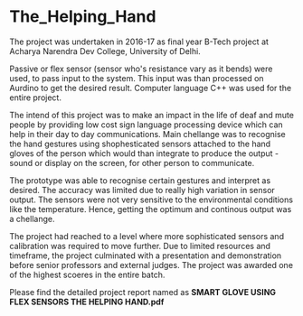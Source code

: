 # The_Helping_Hand

The project was undertaken in 2016-17 as final year B-Tech project at Acharya Narendra Dev College, University of Delhi.

Passive or flex sensor (sensor who's resistance vary as it bends) were used, to pass input to the system. This input was than processed on Aurdino to get the desired result. Computer language C++ was used for the entire project.

The intend of this project was to make an impact in the life of deaf and mute people by providing low cost sign language processing device which can help in their day to day communications. Main chellange was to recognise the hand gestures using shophesticated sensors attached to the hand gloves of the person which would than integrate to produce the output - sound or display on the screen, for other person to communicate.

The prototype was able to recognise certain gestures and interpret as desired. The accuracy was limited due to really high variation in sensor output. The sensors were not very sensitive to the environmental conditions like the temperature. Hence, getting the optimum and continous output was a chellange.

The project had reached to a level where more sophisticated sensors and calibration was required to move further. Due to limited resources and timeframe, the project culminated with a presentation and demonstration before senior professors and external judges. The project was awarded one of the highest scoeres in the entire batch.

Please find the detailed project report named as **SMART GLOVE USING FLEX SENSORS THE HELPING HAND.pdf**
